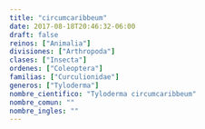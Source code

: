 ```yaml
---
title: "circumcaribbeum"
date: 2017-08-18T20:46:32-06:00
draft: false
reinos: ["Animalia"]
divisiones: ["Arthropoda"]
clases: ["Insecta"]
ordenes: ["Coleoptera"]
familias: ["Curculionidae"]
generos: ["Tyloderma"]
nombre_cientifico: "Tyloderma circumcaribbeum"
nombre_comun: ""
nombre_ingles: ""
---
```

